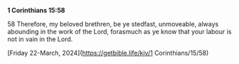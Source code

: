 **1 Corinthians 15:58**

58 Therefore, my beloved brethren, be ye stedfast, unmoveable, always abounding in the work of the Lord, forasmuch as ye know that your labour is not in vain in the Lord. 

[Friday 22-March, 2024](https://getbible.life/kjv/1 Corinthians/15/58)
